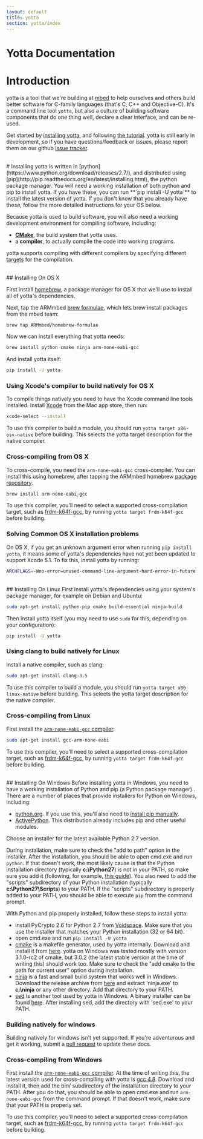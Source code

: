 ```yaml
---
layout: default
title: yotta
section: yotta/index
---
```


<div class="page-header">
  <h1>Yotta Documentation</h1>
</div>

<a name="introduction"></a>
# Introduction
yotta is a tool that we're building at [mbed](https://mbed.org) to help ourselves and others build better software for C-family languages (that's C, C++ and Objective-C). It's a command line tool `yotta`, but also a culture of building software components that do one thing well, declare a clear interface, and can be re-used.

Get started by [installing yotta](#installing), and following [the tutorial](/../tutorial/tutorial.html). yotta is still early in development, so if you have questions/feedback or issues, please report them on our github [issue tracker](https://github.com/ARMmbed/yotta/issues).


<br>
<a name="installing"></a>
# Installing
yotta is written in [python](https://www.python.org/download/releases/2.7/),
and distributed using
[pip](http://pip.readthedocs.org/en/latest/installing.html), the python package
manager. You will need a working installation of both python and pip to install
yotta. If you have these, you can run **`pip install -U yotta`** to install the
latest version of yotta.  If you don't know that you already have these, follow
the more detailed instructions for your OS below.

Because yotta is used to build software, you will also need a working
development environment for compiling software, including:

 * **[CMake](http://www.cmake.org)**, the build system that yotta uses.
 * a **compiler**, to actually compile the code into working programs.

yotta supports compiling with different compilers by specifying different
[targets](../tutorial/targets.html) for the compilation.

<br>
<a name="installing-on-osx"></a>
## Installing On OS X

First install [homebrew](brew.sh), a package manager for OS X that we'll use to
install all of yotta's dependencies.

Next, tap the ARMmbed [brew
formulae](https://github.com/armmbed/homebrew-formulae), which lets brew
install packages from the mbed team:

```sh
brew tap ARMmbed/homebrew-formulae
```

Now we can install everything that yotta needs:

```sh
brew install python cmake ninja arm-none-eabi-gcc
```

And install yotta itself:

```sh
pip install -U yotta
```


### Using Xcode's compiler to build natively for OS X
To compile things natively you need to have the Xcode command line tools
installed. Install [Xcode](https://developer.apple.com/xcode/downloads/) from
the Mac app store, then run:

```sh
xcode-select --install
```

To use this compiler to build a module, you should run `yotta target
x86-osx-native` before building. This selects the yotta target description for
the native compiler.


### Cross-compiling from OS X
To cross-compile, you need the `arm-none-eabi-gcc` cross-compiler. You can
install this using homebrew, after tapping the ARMmbed homebrew [package
repository](https://github.com/armmbed/homebrew-formulae).

```sh
brew install arm-none-eabi-gcc
```

To use this compiler, you'll need to select a supported cross-compilation
target, such as
[frdm-k64f-gcc](https://github.com/ARMmbed/target-frdm-k64f-gcc), by running
`yotta target frdm-k64f-gcc` before building.


### Solving Common OS X installation problems
On OS X, if you get an unknown argument error when running `pip install yotta`, it means some of yotta's dependencies have not yet been updated to support Xcode 5.1.
To fix this, install yotta by running:

```sh
ARCHFLAGS=-Wno-error=unused-command-line-argument-hard-error-in-future pip install yotta
```


<br>
<a name="installing-on-linux"></a>
## Installing On Linux
First install yotta's dependencies using your system's package manager, for
example on Debian and Ubuntu:

```sh
sudo apt-get install python-pip cmake build-essential ninja-build
```

Then install yotta itself (you may need to use `sudo` for this, depending on
your configuration):

```sh
pip install -U yotta
```



### Using clang to build natively for Linux
Install a native compiler, such as clang:

```sh
sudo apt-get install clang-3.5
```

To use this compiler to build a module, you should run `yotta target
x86-linux-native` before building. This selects the yotta target description for
the native compiler.


### Cross-compiling from Linux

First install the [`arm-none-eabi-gcc`
compiler](https://launchpad.net/gcc-arm-embedded):

```sh
sudo apt-get install gcc-arm-none-eabi
```

To use this compiler, you'll need to select a supported cross-compilation
target, such as
[frdm-k64f-gcc](https://github.com/ARMmbed/target-frdm-k64f-gcc), by running
`yotta target frdm-k64f-gcc` before building.


<br>
<a name="installing-on-windows"></a>
## Installing On Windows
Before installing yotta in Windows, you need to have a working installation of Python and pip
(a Python package manager) . There are a number of places that provide installers for Python on
Windows, including:

- [python.org](https://www.python.org/downloads/). If you use this, you'll also need to [install pip manually](https://pip.pypa.io/en/latest/installing.html).
- [ActivePython](http://www.activestate.com/activepython/downloads). This distribution already includes pip and other useful modules.

Choose an installer for the latest available Python 2.7 version.

During installation, make sure to check the "add to path" option in the installer. After the installation,
you should be able to open cmd.exe and run `python`. If that doesn't work, the most likely cause
is that the Python installation directory (typically **c:\Python27**) is not in your PATH, so make sure
you add it (following, for example, [this guide](http://superuser.com/questions/317631/setting-path-in-windows-7-command-prompt)).
You also need to add the "scripts" subdirectory of your Python installation (typically **c:\Python27\Scripts**)
to your PATH. If the "scripts" subdirectory is properly added to your PATH, you should be able to
execute `pip` from the command prompt.

With Python and pip properly installed, follow these steps to install yotta:

- install PyCrypto 2.6 for Python 2.7 from [Voidspace](http://www.voidspace.org.uk/python/modules.shtml#pycrypto).
Make sure that you use the installer that matches your Python installation (32 or 64 bit).
- open cmd.exe and run `pip install -U yotta`
- [cmake](http://www.cmake.org/) is a makefile generator, used by yotta internally. Download and install
it from [here](http://www.cmake.org/download/). yotta on Windows was tested mostly with version 3.1.0-rc2
of cmake, but 3.0.2 (the latest stable version at the time of writing this) should work too. Make sure to
check the "add cmake to the path for current user" option during installation.
- [ninja](http://martine.github.io/ninja/) is a fast and small build system that works well in Windows.
Download the release archive from [here](https://github.com/martine/ninja/releases/download/v1.5.3/ninja-win.zip)
and extract 'ninja.exe' to **c:\ninja** or any other directory. Add that directory to your PATH.
- [sed](https://www.gnu.org/software/sed/) is another tool used by yotta in Windows. A binary installer can be
found [here](http://gnuwin32.sourceforge.net/packages/sed.htm). After installing sed, add the directory with
'sed.exe' to your PATH.

### Building natively for windows
Building natively for windows isn't yet supported. If you're adventurous and
get it working, submit a [pull request](https://github.com/armmbed/yotta/pulls)
to update these docs.

### Cross-compiling from Windows
First install the [`arm-none-eabi-gcc` compiler](https://launchpad.net/gcc-arm-embedded). At the
time of writing this, the latest version used for cross-compiling with yotta is
[gcc 4.8](https://launchpad.net/gcc-arm-embedded/4.8/4.8-2014-q3-update/+download/gcc-arm-none-eabi-4_8-2014q3-20140805-win32.exe).
Download and install it, then add the bin/ subdirectory of the installation directory to your PATH.
After you do that, you should be able to open cmd.exe and run `arm-none-eabi-gcc` from
the command prompt. If that doesn't work, make sure that your PATH is properly set.

To use this compiler, you'll need to select a supported cross-compilation
target, such as
[frdm-k64f-gcc](https://github.com/ARMmbed/target-frdm-k64f-gcc), by running
`yotta target frdm-k64f-gcc` before building.

